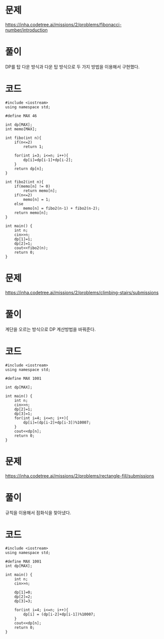 # 문제
https://inha.codetree.ai/missions/2/problems/fibonacci-number/introduction
# 풀이
DP를 탑 다운 방식과 다운 탑 방식으로 두 가지 방법을 이용해서 구현했다.
# 코드
```
#include <iostream>
using namespace std;

#define MAX 46

int dp[MAX];
int memo[MAX];

int fibo(int n){
    if(n<=2)
        return 1;

    for(int i=3; i<=n; i++){
        dp[i]=dp[i-1]+dp[i-2];
    }
    return dp[n];
}

int fibo2(int n){
    if(memo[n] != 0)
        return memo[n];
    if(n<=2)
        memo[n] = 1;
    else
        memo[n] = fibo2(n-1) + fibo2(n-2);
    return memo[n];
}

int main() {
    int n;
    cin>>n;
    dp[1]=1;
    dp[2]=1;
    cout<<fibo2(n);
    return 0;
}
```

# 문제
https://inha.codetree.ai/missions/2/problems/climbing-stairs/submissions
# 풀이
계단을 오르는 방식으로 DP 계산방법을 바꿔준다.
# 코드
```
#include <iostream>
using namespace std;

#define MAX 1001

int dp[MAX];

int main() {
    int n;
    cin>>n;
    dp[2]=1;
    dp[3]=1;
    for(int i=4; i<=n; i++){
        dp[i]=(dp[i-2]+dp[i-3])%10007;
    }
    cout<<dp[n];
    return 0;
}
```

# 문제
https://inha.codetree.ai/missions/2/problems/rectangle-fill/submissions
# 풀이
규칙을 이용해서 점화식을 찾아냈다.
# 코드
```
#include <iostream>
using namespace std;

#define MAX 1001
int dp[MAX];

int main() {
    int n;
    cin>>n;

    dp[1]=0;
    dp[2]=2;
    dp[3]=3;

    for(int i=4; i<=n; i++){
        dp[i] = (dp[i-2]+dp[i-1])%10007;
    }
    cout<<dp[n];
    return 0;
}
```
